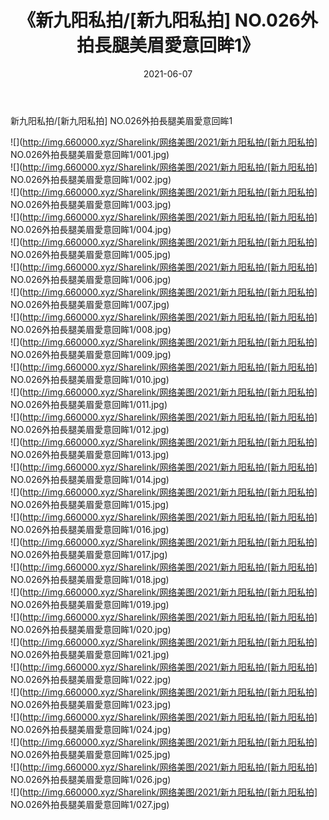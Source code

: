 ﻿---
layout: post
title:  《新九阳私拍/[新九阳私拍] NO.026外拍長腿美眉愛意回眸1》
date:   2021-06-07
img: http://img.660000.xyz/Sharelink/网络美图/2021/新九阳私拍/[新九阳私拍] NO.026外拍長腿美眉愛意回眸1/000.jpg
categories: [美女, 清纯, 唯美]
---

新九阳私拍/[新九阳私拍] NO.026外拍長腿美眉愛意回眸1

 ![](http://img.660000.xyz/Sharelink/网络美图/2021/新九阳私拍/[新九阳私拍] NO.026外拍長腿美眉愛意回眸1/001.jpg) <br>![](http://img.660000.xyz/Sharelink/网络美图/2021/新九阳私拍/[新九阳私拍] NO.026外拍長腿美眉愛意回眸1/002.jpg) <br>![](http://img.660000.xyz/Sharelink/网络美图/2021/新九阳私拍/[新九阳私拍] NO.026外拍長腿美眉愛意回眸1/003.jpg) <br>![](http://img.660000.xyz/Sharelink/网络美图/2021/新九阳私拍/[新九阳私拍] NO.026外拍長腿美眉愛意回眸1/004.jpg) <br>![](http://img.660000.xyz/Sharelink/网络美图/2021/新九阳私拍/[新九阳私拍] NO.026外拍長腿美眉愛意回眸1/005.jpg) <br>![](http://img.660000.xyz/Sharelink/网络美图/2021/新九阳私拍/[新九阳私拍] NO.026外拍長腿美眉愛意回眸1/006.jpg) <br>![](http://img.660000.xyz/Sharelink/网络美图/2021/新九阳私拍/[新九阳私拍] NO.026外拍長腿美眉愛意回眸1/007.jpg) <br>![](http://img.660000.xyz/Sharelink/网络美图/2021/新九阳私拍/[新九阳私拍] NO.026外拍長腿美眉愛意回眸1/008.jpg) <br>![](http://img.660000.xyz/Sharelink/网络美图/2021/新九阳私拍/[新九阳私拍] NO.026外拍長腿美眉愛意回眸1/009.jpg) <br>![](http://img.660000.xyz/Sharelink/网络美图/2021/新九阳私拍/[新九阳私拍] NO.026外拍長腿美眉愛意回眸1/010.jpg) <br>![](http://img.660000.xyz/Sharelink/网络美图/2021/新九阳私拍/[新九阳私拍] NO.026外拍長腿美眉愛意回眸1/011.jpg) <br>![](http://img.660000.xyz/Sharelink/网络美图/2021/新九阳私拍/[新九阳私拍] NO.026外拍長腿美眉愛意回眸1/012.jpg) <br>![](http://img.660000.xyz/Sharelink/网络美图/2021/新九阳私拍/[新九阳私拍] NO.026外拍長腿美眉愛意回眸1/013.jpg) <br>![](http://img.660000.xyz/Sharelink/网络美图/2021/新九阳私拍/[新九阳私拍] NO.026外拍長腿美眉愛意回眸1/014.jpg) <br>![](http://img.660000.xyz/Sharelink/网络美图/2021/新九阳私拍/[新九阳私拍] NO.026外拍長腿美眉愛意回眸1/015.jpg) <br>![](http://img.660000.xyz/Sharelink/网络美图/2021/新九阳私拍/[新九阳私拍] NO.026外拍長腿美眉愛意回眸1/016.jpg) <br>![](http://img.660000.xyz/Sharelink/网络美图/2021/新九阳私拍/[新九阳私拍] NO.026外拍長腿美眉愛意回眸1/017.jpg) <br>![](http://img.660000.xyz/Sharelink/网络美图/2021/新九阳私拍/[新九阳私拍] NO.026外拍長腿美眉愛意回眸1/018.jpg) <br>![](http://img.660000.xyz/Sharelink/网络美图/2021/新九阳私拍/[新九阳私拍] NO.026外拍長腿美眉愛意回眸1/019.jpg) <br>![](http://img.660000.xyz/Sharelink/网络美图/2021/新九阳私拍/[新九阳私拍] NO.026外拍長腿美眉愛意回眸1/020.jpg) <br>![](http://img.660000.xyz/Sharelink/网络美图/2021/新九阳私拍/[新九阳私拍] NO.026外拍長腿美眉愛意回眸1/021.jpg) <br>![](http://img.660000.xyz/Sharelink/网络美图/2021/新九阳私拍/[新九阳私拍] NO.026外拍長腿美眉愛意回眸1/022.jpg) <br>![](http://img.660000.xyz/Sharelink/网络美图/2021/新九阳私拍/[新九阳私拍] NO.026外拍長腿美眉愛意回眸1/023.jpg) <br>![](http://img.660000.xyz/Sharelink/网络美图/2021/新九阳私拍/[新九阳私拍] NO.026外拍長腿美眉愛意回眸1/024.jpg) <br>![](http://img.660000.xyz/Sharelink/网络美图/2021/新九阳私拍/[新九阳私拍] NO.026外拍長腿美眉愛意回眸1/025.jpg) <br>![](http://img.660000.xyz/Sharelink/网络美图/2021/新九阳私拍/[新九阳私拍] NO.026外拍長腿美眉愛意回眸1/026.jpg) <br>![](http://img.660000.xyz/Sharelink/网络美图/2021/新九阳私拍/[新九阳私拍] NO.026外拍長腿美眉愛意回眸1/027.jpg) <br>